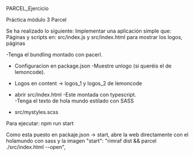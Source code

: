 PARCEL_Ejercicio

Práctica módulo 3 Parcel

Se ha realizado lo siguiente:
Implementar una aplicación simple que: Páginas y scripts en: src/index.js y src/index.html para mostrar los logos, páginas

-Tenga el bundling montado con pacerl.

  - Configuracion en package.json
    -Muestre unlogo (si queréis el de lemoncode).

  - Logos en content -> logos_1 y logos_2 de lemoncode
  - abrir src/index.html
-Este montada con typescript.  
-Tenga el texto de hola mundo estilado con SASS

  -  src/mystyles.scss
  
  Para ejecutar:
npm run start

Como esta puesto en packaje.json -> start, abre la web directamente con el holamundo con sass y la imagen
"start": "rimraf dist && parcel ./src/index.html --open",
